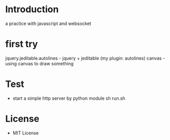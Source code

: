 # Introduction
 a practice with javascript and websocket

# first try
 jquery.jeditable.autolines - jquery + jeditable (my plugin: autolines)
 canvas - using canvas to draw something

# Test
  - start a simple http server by python module
  sh run.sh


# License
  - MIT License
